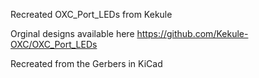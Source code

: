 Recreated OXC_Port_LEDs from Kekule

Orginal designs available here https://github.com/Kekule-OXC/OXC_Port_LEDs

Recreated from the Gerbers in KiCad 
